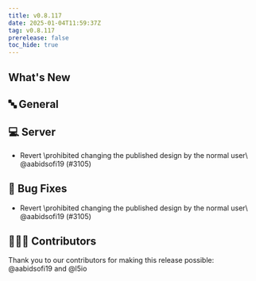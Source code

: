 ```yaml
---
title: v0.8.117
date: 2025-01-04T11:59:37Z
tag: v0.8.117
prerelease: false
toc_hide: true
---
```


## What's New
## 🔤 General
## 💻 Server

- Revert \prohibited changing the published design by the normal user\ @aabidsofi19 (#3105)

## 🐛 Bug Fixes

- Revert \prohibited changing the published design by the normal user\ @aabidsofi19 (#3105)

## 👨🏽‍💻 Contributors

Thank you to our contributors for making this release possible:
@aabidsofi19 and @l5io


